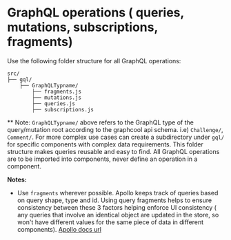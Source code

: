# GraphQL operations ( queries, mutations, subscriptions, fragments)

Use the following folder structure for all GraphQL operations:
```
src/
├── gql/
    ├── GraphQLTypname/
        ├── fragments.js
        ├── mutations.js
        ├── queries.js
        ├── subscriptions.js
 ```

** Note: `GraphQLTypname/` above refers to the GraphQL type of the query/mutation
root according to the graphcool api schema. i.e) `Challenge/`, `Comment/`.
For more complex use cases can create a subdirectory under `gql/` for specific
components with complex data requirements.
 This folder structure makes queries reusable and easy to find.
 All GraphQL operations are to be imported into components, never
 define an operation in a component.

**Notes:**

- Use `fragments` wherever possible. Apollo keeps track
of queries based on query shape, type and id. Using query fragments helps to ensure
consistency between these 3 factors helping enforce UI consistency
( any queries that involve an identical object are updated in the store, so won't have different
values for the same piece of data in different components). [Apollo docs url](http://dev.apollodata.com/core/how-it-works.html#normalize)
